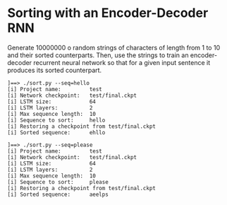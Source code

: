 
Sorting with an Encoder-Decoder RNN
===================================

Generate 10000000 o random strings of characters of length from 1 to 10 and
their sorted counterparts. Then, use the strings to train an encoder-decoder
recurrent neural network so that for a given input sentence it produces its
sorted counterpart.

    ]==> ./sort.py --seq=hello   
    [i] Project name:         test
    [i] Network checkpoint:   test/final.ckpt
    [i] LSTM size:            64
    [i] LSTM layers:          2
    [i] Max sequence length:  10
    [i] Sequence to sort:     hello
    [i] Restoring a checkpoint from test/final.ckpt
    [i] Sorted sequence:      ehllo

    ]==> ./sort.py --seq=please
    [i] Project name:         test
    [i] Network checkpoint:   test/final.ckpt
    [i] LSTM size:            64
    [i] LSTM layers:          2
    [i] Max sequence length:  10
    [i] Sequence to sort:     please
    [i] Restoring a checkpoint from test/final.ckpt
    [i] Sorted sequence:      aeelps
